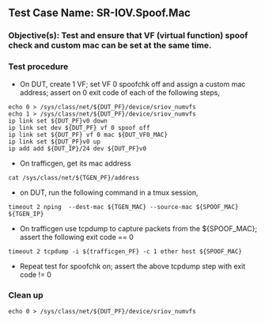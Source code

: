 
## Test Case Name: SR-IOV.Spoof.Mac

### Objective(s): Test and ensure that VF (virtual function) spoof check and custom mac can be set at the same time.

### Test procedure

* On DUT, create 1 VF; set VF 0 spoofchk off and assign a custom mac address; assert on 0 exit code of each of the following steps,
```
echo 0 > /sys/class/net/${DUT_PF}/device/sriov_numvfs
echo 1 > /sys/class/net/${DUT_PF}/device/sriov_numvfs
ip link set ${DUT_PF}v0 down
ip link set dev ${DUT_PF} vf 0 spoof off
ip link set ${DUT_PF} vf 0 mac ${DUT_VF0_MAC}
ip link set ${DUT_PF}v0 up
ip add add ${DUT_IP}/24 dev ${DUT_PF}v0
```

* On trafficgen, get its mac address
```
cat /sys/class/net/${TGEN_PF}/address
```

* on DUT, run the following command in a tmux session,
```
timeout 2 nping  --dest-mac ${TGEN_MAC} --source-mac ${SPOOF_MAC} ${TGEN_IP}
```

* On trafficgen use tcpdump to capture packets from the ${SPOOF_MAC}; assert the following exit code == 0
```
timeout 2 tcpdump -i ${trafficgen_PF} -c 1 ether host ${SPOOF_MAC}

```

* Repeat test for spoofchk on; assert the above tcpdump step with exit code != 0

### Clean up
```
echo 0 > /sys/class/net/${DUT_PF}/device/sriov_numvfs
```

